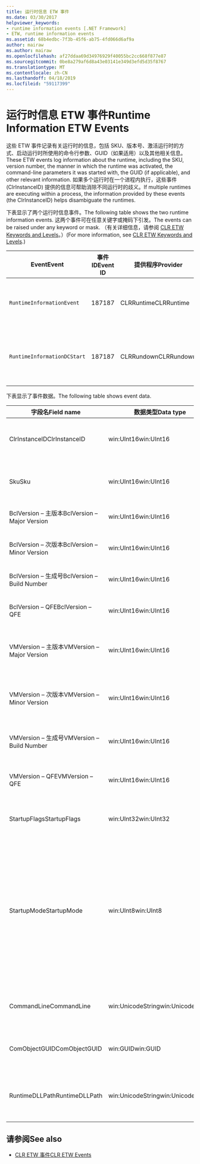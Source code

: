```yaml
---
title: 运行时信息 ETW 事件
ms.date: 03/30/2017
helpviewer_keywords:
- runtime information events [.NET Framework]
- ETW, runtime information events
ms.assetid: 68b4edbc-7f3b-45f6-ab75-4fd066d6af9a
author: mairaw
ms.author: mairaw
ms.openlocfilehash: af27ddaa69d34976929f40055bc2cc668f877e87
ms.sourcegitcommit: 0be8a279af6d8a43e03141e349d3efd5d35f8767
ms.translationtype: MT
ms.contentlocale: zh-CN
ms.lasthandoff: 04/18/2019
ms.locfileid: "59117399"
---
```

# <a name="runtime-information-etw-events"></a><span data-ttu-id="02096-102">运行时信息 ETW 事件</span><span class="sxs-lookup"><span data-stu-id="02096-102">Runtime Information ETW Events</span></span>
<span data-ttu-id="02096-103">这些 ETW 事件记录有关运行时的信息，包括 SKU、版本号、激活运行时的方式、启动运行时所使用的命令行参数、GUID（如果适用）以及其他相关信息。</span><span class="sxs-lookup"><span data-stu-id="02096-103">These ETW events log information about the runtime, including the SKU, version number, the manner in which the runtime was activated, the command-line parameters it was started with, the GUID (if applicable), and other relevant information.</span></span> <span data-ttu-id="02096-104">如果多个运行时在一个进程内执行，这些事件 (ClrInstanceID) 提供的信息可帮助消除不同运行时的歧义。</span><span class="sxs-lookup"><span data-stu-id="02096-104">If multiple runtimes are executing within a process, the information provided by these events (the ClrInstanceID) helps disambiguate the runtimes.</span></span>  
  
 <span data-ttu-id="02096-105">下表显示了两个运行时信息事件。</span><span class="sxs-lookup"><span data-stu-id="02096-105">The following table shows the two runtime information events.</span></span> <span data-ttu-id="02096-106">这两个事件可在任意关键字或掩码下引发。</span><span class="sxs-lookup"><span data-stu-id="02096-106">The events can be raised under any keyword or mask.</span></span> <span data-ttu-id="02096-107">（有关详细信息，请参阅 [CLR ETW Keywords and Levels](../../../docs/framework/performance/clr-etw-keywords-and-levels.md)。）</span><span class="sxs-lookup"><span data-stu-id="02096-107">(For more information, see [CLR ETW Keywords and Levels](../../../docs/framework/performance/clr-etw-keywords-and-levels.md).)</span></span>  
  
|<span data-ttu-id="02096-108">Event</span><span class="sxs-lookup"><span data-stu-id="02096-108">Event</span></span>|<span data-ttu-id="02096-109">事件 ID</span><span class="sxs-lookup"><span data-stu-id="02096-109">Event ID</span></span>|<span data-ttu-id="02096-110">提供程序</span><span class="sxs-lookup"><span data-stu-id="02096-110">Provider</span></span>|<span data-ttu-id="02096-111">描述</span><span class="sxs-lookup"><span data-stu-id="02096-111">Description</span></span>|  
|-----------|--------------|--------------|-----------------|  
|`RuntimeInformationEvent`|<span data-ttu-id="02096-112">187</span><span class="sxs-lookup"><span data-stu-id="02096-112">187</span></span>|<span data-ttu-id="02096-113">CLRRuntime</span><span class="sxs-lookup"><span data-stu-id="02096-113">CLRRuntime</span></span>|<span data-ttu-id="02096-114">加载运行时时引发。</span><span class="sxs-lookup"><span data-stu-id="02096-114">Raised when a runtime is loaded.</span></span>|  
|`RuntimeInformationDCStart`|<span data-ttu-id="02096-115">187</span><span class="sxs-lookup"><span data-stu-id="02096-115">187</span></span>|<span data-ttu-id="02096-116">CLRRundown</span><span class="sxs-lookup"><span data-stu-id="02096-116">CLRRundown</span></span>|<span data-ttu-id="02096-117">枚举加载的运行时。</span><span class="sxs-lookup"><span data-stu-id="02096-117">Enumerates the runtimes that are loaded.</span></span>|  
  
 <span data-ttu-id="02096-118">下表显示了事件数据。</span><span class="sxs-lookup"><span data-stu-id="02096-118">The following table shows event data.</span></span>  
  
|<span data-ttu-id="02096-119">字段名</span><span class="sxs-lookup"><span data-stu-id="02096-119">Field name</span></span>|<span data-ttu-id="02096-120">数据类型</span><span class="sxs-lookup"><span data-stu-id="02096-120">Data type</span></span>|<span data-ttu-id="02096-121">描述</span><span class="sxs-lookup"><span data-stu-id="02096-121">Description</span></span>|  
|----------------|---------------|-----------------|  
|<span data-ttu-id="02096-122">ClrInstanceID</span><span class="sxs-lookup"><span data-stu-id="02096-122">ClrInstanceID</span></span>|<span data-ttu-id="02096-123">win:UInt16</span><span class="sxs-lookup"><span data-stu-id="02096-123">win:UInt16</span></span>|<span data-ttu-id="02096-124">CLR 或 CoreCLR 的实例的唯一 ID。</span><span class="sxs-lookup"><span data-stu-id="02096-124">Unique ID for the instance of CLR or CoreCLR.</span></span>|  
|<span data-ttu-id="02096-125">Sku</span><span class="sxs-lookup"><span data-stu-id="02096-125">Sku</span></span>|<span data-ttu-id="02096-126">win:UInt16</span><span class="sxs-lookup"><span data-stu-id="02096-126">win:UInt16</span></span>|<span data-ttu-id="02096-127">1 – 桌面 CLR。</span><span class="sxs-lookup"><span data-stu-id="02096-127">1 – Desktop CLR.</span></span><br /><br /> <span data-ttu-id="02096-128">2 – CoreCLR。</span><span class="sxs-lookup"><span data-stu-id="02096-128">2 – CoreCLR.</span></span>|  
|<span data-ttu-id="02096-129">BclVersion – 主版本</span><span class="sxs-lookup"><span data-stu-id="02096-129">BclVersion – Major Version</span></span>|<span data-ttu-id="02096-130">win:UInt16</span><span class="sxs-lookup"><span data-stu-id="02096-130">win:UInt16</span></span>|<span data-ttu-id="02096-131">mscorlib.dll 的主版本。</span><span class="sxs-lookup"><span data-stu-id="02096-131">Major version of mscorlib.dll.</span></span>|  
|<span data-ttu-id="02096-132">BclVersion – 次版本</span><span class="sxs-lookup"><span data-stu-id="02096-132">BclVersion – Minor Version</span></span>|<span data-ttu-id="02096-133">win:UInt16</span><span class="sxs-lookup"><span data-stu-id="02096-133">win:UInt16</span></span>|<span data-ttu-id="02096-134">mscorlib.dll 的次版本号。</span><span class="sxs-lookup"><span data-stu-id="02096-134">Minor version number of mscorlib.dll.</span></span>|  
|<span data-ttu-id="02096-135">BclVersion – 生成号</span><span class="sxs-lookup"><span data-stu-id="02096-135">BclVersion – Build Number</span></span>|<span data-ttu-id="02096-136">win:UInt16</span><span class="sxs-lookup"><span data-stu-id="02096-136">win:UInt16</span></span>|<span data-ttu-id="02096-137">mscorlib.dll 的生成号。</span><span class="sxs-lookup"><span data-stu-id="02096-137">Build number of mscorlib.dll.</span></span>|  
|<span data-ttu-id="02096-138">BclVersion – QFE</span><span class="sxs-lookup"><span data-stu-id="02096-138">BclVersion – QFE</span></span>|<span data-ttu-id="02096-139">win:UInt16</span><span class="sxs-lookup"><span data-stu-id="02096-139">win:UInt16</span></span>|<span data-ttu-id="02096-140">mscorlib.dll 的修补程序版本号。</span><span class="sxs-lookup"><span data-stu-id="02096-140">Hotfix version number of mscorlib.dll.</span></span>|  
|<span data-ttu-id="02096-141">VMVersion – 主版本</span><span class="sxs-lookup"><span data-stu-id="02096-141">VMVersion – Major Version</span></span>|<span data-ttu-id="02096-142">win:UInt16</span><span class="sxs-lookup"><span data-stu-id="02096-142">win:UInt16</span></span>|<span data-ttu-id="02096-143">clr.dll 或 coreclr.dll 的版本（取决于 SKU）。</span><span class="sxs-lookup"><span data-stu-id="02096-143">Version of clr.dll or coreclr.dll, depending on SKU.</span></span>|  
|<span data-ttu-id="02096-144">VMVersion – 次版本</span><span class="sxs-lookup"><span data-stu-id="02096-144">VMVersion – Minor Version</span></span>|<span data-ttu-id="02096-145">win:UInt16</span><span class="sxs-lookup"><span data-stu-id="02096-145">win:UInt16</span></span>|<span data-ttu-id="02096-146">clr.dll 或 coreclr.dll 的次版本（取决于 SKU）。</span><span class="sxs-lookup"><span data-stu-id="02096-146">Minor version of clr.dll or coreclr.dll, depending on SKU.</span></span>|  
|<span data-ttu-id="02096-147">VMVersion – 生成号</span><span class="sxs-lookup"><span data-stu-id="02096-147">VMVersion – Build Number</span></span>|<span data-ttu-id="02096-148">win:UInt16</span><span class="sxs-lookup"><span data-stu-id="02096-148">win:UInt16</span></span>|<span data-ttu-id="02096-149">clr.dll 或 coreclr.dll 的生成号。</span><span class="sxs-lookup"><span data-stu-id="02096-149">Build number of clr.dll or coreclr.dll.</span></span>|  
|<span data-ttu-id="02096-150">VMVersion – QFE</span><span class="sxs-lookup"><span data-stu-id="02096-150">VMVersion – QFE</span></span>|<span data-ttu-id="02096-151">win:UInt16</span><span class="sxs-lookup"><span data-stu-id="02096-151">win:UInt16</span></span>|<span data-ttu-id="02096-152">clr.dll 或 coreclr.dll 的修补程序版本号。</span><span class="sxs-lookup"><span data-stu-id="02096-152">Hotfix version number of clr.dll or coreclr.dll.</span></span>|  
|<span data-ttu-id="02096-153">StartupFlags</span><span class="sxs-lookup"><span data-stu-id="02096-153">StartupFlags</span></span>|<span data-ttu-id="02096-154">win:UInt32</span><span class="sxs-lookup"><span data-stu-id="02096-154">win:UInt32</span></span>|<span data-ttu-id="02096-155">在 mscoree.h 中定义的启动标志。</span><span class="sxs-lookup"><span data-stu-id="02096-155">Startup flags defined in mscoree.h.</span></span>|  
|<span data-ttu-id="02096-156">StartupMode</span><span class="sxs-lookup"><span data-stu-id="02096-156">StartupMode</span></span>|<span data-ttu-id="02096-157">win:UInt8</span><span class="sxs-lookup"><span data-stu-id="02096-157">win:UInt8</span></span>|<span data-ttu-id="02096-158">0x01 - 托管可执行文件。</span><span class="sxs-lookup"><span data-stu-id="02096-158">0x01 - Managed executable.</span></span><br /><br /> <span data-ttu-id="02096-159">0x02 - 托管 CLR。</span><span class="sxs-lookup"><span data-stu-id="02096-159">0x02 - Hosted CLR.</span></span><br /><br /> <span data-ttu-id="02096-160">0x04 - C++ 托管互操作。</span><span class="sxs-lookup"><span data-stu-id="02096-160">0x04 - C++ managed interop.</span></span><br /><br /> <span data-ttu-id="02096-161">0x08 - 已激活 COM。</span><span class="sxs-lookup"><span data-stu-id="02096-161">0x08 - COM-activated.</span></span><br /><br /> <span data-ttu-id="02096-162">0x10 - 其他。</span><span class="sxs-lookup"><span data-stu-id="02096-162">0x10 - Other.</span></span>|  
|<span data-ttu-id="02096-163">CommandLine</span><span class="sxs-lookup"><span data-stu-id="02096-163">CommandLine</span></span>|<span data-ttu-id="02096-164">win:UnicodeString</span><span class="sxs-lookup"><span data-stu-id="02096-164">win:UnicodeString</span></span>|<span data-ttu-id="02096-165">仅在 StartupMode=0x01 时为非 NULL。</span><span class="sxs-lookup"><span data-stu-id="02096-165">Non-null only if StartupMode=0x01.</span></span>|  
|<span data-ttu-id="02096-166">ComObjectGUID</span><span class="sxs-lookup"><span data-stu-id="02096-166">ComObjectGUID</span></span>|<span data-ttu-id="02096-167">win:GUID</span><span class="sxs-lookup"><span data-stu-id="02096-167">win:GUID</span></span>|<span data-ttu-id="02096-168">仅在 StartupMode=0x08 时为非 NULL。</span><span class="sxs-lookup"><span data-stu-id="02096-168">Non-null only if StartupMode=0x08.</span></span>|  
|<span data-ttu-id="02096-169">RuntimeDLLPath</span><span class="sxs-lookup"><span data-stu-id="02096-169">RuntimeDLLPath</span></span>|<span data-ttu-id="02096-170">win:UnicodeString</span><span class="sxs-lookup"><span data-stu-id="02096-170">win:UnicodeString</span></span>|<span data-ttu-id="02096-171">已加载到进程的 CLR.dll 文件的路径。</span><span class="sxs-lookup"><span data-stu-id="02096-171">Path to the CLR .dll file that was loaded into the process.</span></span>|  
  
## <a name="see-also"></a><span data-ttu-id="02096-172">请参阅</span><span class="sxs-lookup"><span data-stu-id="02096-172">See also</span></span>

- [<span data-ttu-id="02096-173">CLR ETW 事件</span><span class="sxs-lookup"><span data-stu-id="02096-173">CLR ETW Events</span></span>](../../../docs/framework/performance/clr-etw-events.md)
